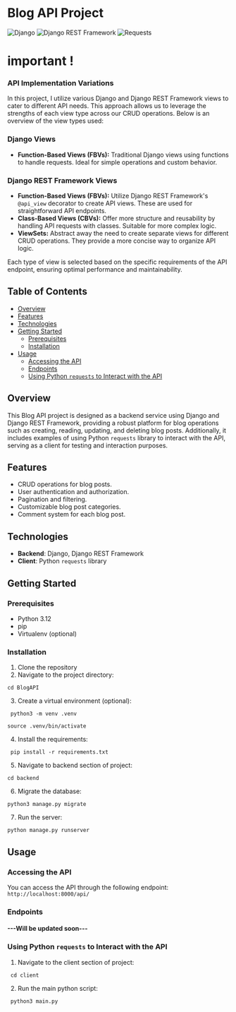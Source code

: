 # Blog API Project
![Django](https://img.shields.io/badge/Django-092E20?logo=django&logoColor=white)
![Django REST Framework](https://img.shields.io/badge/Django%20REST%20Framework-009688?logo=django&logoColor=white)
![Requests](https://img.shields.io/badge/Requests-2B2B2B?logo=python&logoColor=white)

# important !
### API Implementation Variations

In this project, I utilize various Django and Django REST Framework views to cater to different API needs. This approach allows us to leverage the strengths of each view type across our CRUD operations. Below is an overview of the view types used:

### Django Views
- **Function-Based Views (FBVs):** Traditional Django views using functions to handle requests. Ideal for simple operations and custom behavior.

### Django REST Framework Views
- **Function-Based Views (FBVs):** Utilize Django REST Framework's `@api_view` decorator to create API views. These are used for straightforward API endpoints.
- **Class-Based Views (CBVs):** Offer more structure and reusability by handling API requests with classes. Suitable for more complex logic.
- **ViewSets:** Abstract away the need to create separate views for different CRUD operations. They provide a more concise way to organize API logic.

Each type of view is selected based on the specific requirements of the API endpoint, ensuring optimal performance and maintainability.

## Table of Contents
- [Overview](#overview)
- [Features](#features)
- [Technologies](#technologies)
- [Getting Started](#getting-started)
  - [Prerequisites](#prerequisites)
  - [Installation](#installation)
- [Usage](#usage)
  - [Accessing the API](#accessing-the-api)
  - [Endpoints](#endpoints)
  - [Using Python `requests` to Interact with the API](#using-python-requests-to-interact-with-the-api)
## Overview
This Blog API project is designed as a backend service using Django and Django REST Framework, providing a robust platform for blog operations such as creating, reading, updating, and deleting blog posts. Additionally, it includes examples of using Python `requests` library to interact with the API, serving as a client for testing and interaction purposes.

## Features
- CRUD operations for blog posts.
- User authentication and authorization.
- Pagination and filtering.
- Customizable blog post categories.
- Comment system for each blog post.

## Technologies
- **Backend**: Django, Django REST Framework
- **Client**: Python `requests` library

## Getting Started

### Prerequisites
- Python 3.12
- pip
- Virtualenv (optional)

### Installation
1. Clone the repository
2. Navigate to the project directory:

```cd BlogAPI ```

3. Create a virtual environment (optional):

``` python3 -m venv .venv```

```source .venv/bin/activate ```

4. Install the requirements:

``` pip install -r requirements.txt``` 

5. Navigate to backend section of project:

``` cd backend ```

6. Migrate the database:

``` python3 manage.py migrate ```

7. Run the server:

``` python manage.py runserver ```

## Usage

### Accessing the API
You can access the API through the following endpoint: `http://localhost:8000/api/`

### Endpoints

#### ---Will be updated soon---

[//]: # (- `/api/posts/` - GET, POST: Retrieve all posts or create a new post.)

[//]: # (- `/api/posts/<id>/` - GET, PUT, DELETE: Retrieve, update, or delete a specific post.)

[//]: # (- `/api/comments/` - GET, POST: Retrieve all comments or create a new comment.)

[//]: # (- `/api/comments/<id>/` - GET, PUT, DELETE: Retrieve, update, or delete a specific comment.)

### Using Python `requests` to Interact with the API

1. Navigate to the client section of project:

``` cd client``` 

2. Run the main python script:

``` python3 main.py``` 